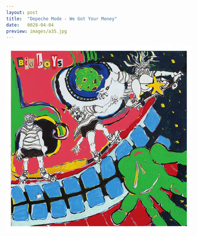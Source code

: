 ```yaml
---
layout: post
title:  "Depeche Mode - We Got Your Money"
date:   0028-04-04
preview: images/a35.jpg
---
```


![Big Boys - Lullabies Help the Brain Grow](/images/a35.jpg)
